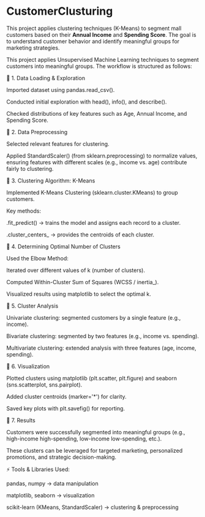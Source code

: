 # CustomerClusturing
This project applies clustering techniques (K-Means) to segment mall customers based on their **Annual Income** and **Spending Score**. The goal is to understand customer behavior and identify meaningful groups for marketing strategies.

This project applies Unsupervised Machine Learning techniques to segment customers into meaningful groups. The workflow is structured as follows:

🔹 1. Data Loading & Exploration

Imported dataset using pandas.read_csv().

Conducted initial exploration with head(), info(), and describe().

Checked distributions of key features such as Age, Annual Income, and Spending Score.

🔹 2. Data Preprocessing

Selected relevant features for clustering.

Applied StandardScaler() (from sklearn.preprocessing) to normalize values, ensuring features with different scales (e.g., income vs. age) contribute fairly to clustering.

🔹 3. Clustering Algorithm: K-Means

Implemented K-Means Clustering (sklearn.cluster.KMeans) to group customers.

Key methods:

.fit_predict() → trains the model and assigns each record to a cluster.

.cluster_centers_ → provides the centroids of each cluster.

🔹 4. Determining Optimal Number of Clusters

Used the Elbow Method:

Iterated over different values of k (number of clusters).

Computed Within-Cluster Sum of Squares (WCSS / inertia_).

Visualized results using matplotlib to select the optimal k.

🔹 5. Cluster Analysis

Univariate clustering: segmented customers by a single feature (e.g., income).

Bivariate clustering: segmented by two features (e.g., income vs. spending).

Multivariate clustering: extended analysis with three features (age, income, spending).

🔹 6. Visualization

Plotted clusters using matplotlib (plt.scatter, plt.figure) and seaborn (sns.scatterplot, sns.pairplot).

Added cluster centroids (marker='*') for clarity.

Saved key plots with plt.savefig() for reporting.

🔹 7. Results

Customers were successfully segmented into meaningful groups (e.g., high-income high-spending, low-income low-spending, etc.).

These clusters can be leveraged for targeted marketing, personalized promotions, and strategic decision-making.

⚡ Tools & Libraries Used:

pandas, numpy → data manipulation

matplotlib, seaborn → visualization

scikit-learn (KMeans, StandardScaler) → clustering & preprocessing
